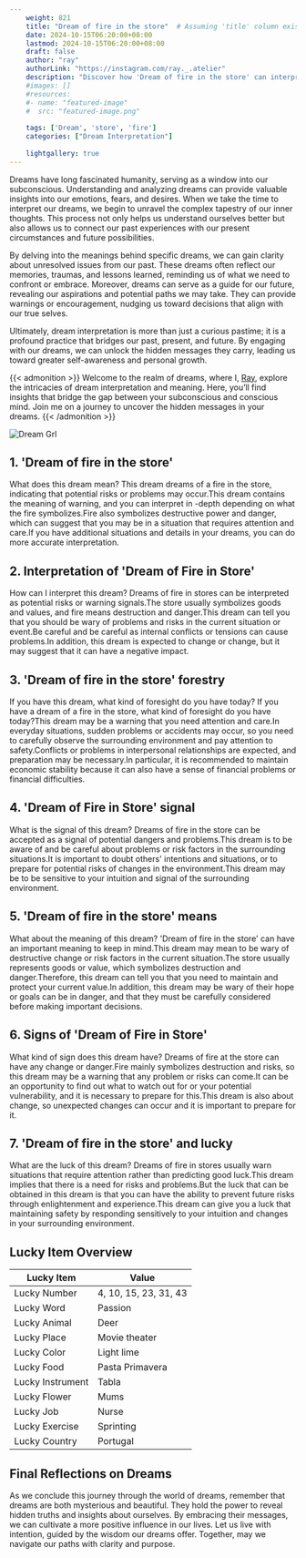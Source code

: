 ```yaml
---
    weight: 821
    title: "Dream of fire in the store"  # Assuming 'title' column exists
    date: 2024-10-15T06:20:00+08:00
    lastmod: 2024-10-15T06:20:00+08:00
    draft: false
    author: "ray"
    authorLink: "https://instagram.com/ray._.atelier"
    description: "Discover how 'Dream of fire in the store' can interpret your future and uncover its significant meanings in your life."
    #images: []
    #resources:
    #- name: "featured-image"
    #  src: "featured-image.png"
    
    tags: ['Dream', 'store', 'fire']
    categories: ["Dream Interpretation"]
    
    lightgallery: true
---
```

    
Dreams have long fascinated humanity, serving as a window into our subconscious. Understanding and analyzing dreams can provide valuable insights into our emotions, fears, and desires. When we take the time to interpret our dreams, we begin to unravel the complex tapestry of our inner thoughts. This process not only helps us understand ourselves better but also allows us to connect our past experiences with our present circumstances and future possibilities.

By delving into the meanings behind specific dreams, we can gain clarity about unresolved issues from our past. These dreams often reflect our memories, traumas, and lessons learned, reminding us of what we need to confront or embrace. Moreover, dreams can serve as a guide for our future, revealing our aspirations and potential paths we may take. They can provide warnings or encouragement, nudging us toward decisions that align with our true selves.

Ultimately, dream interpretation is more than just a curious pastime; it is a profound practice that bridges our past, present, and future. By engaging with our dreams, we can unlock the hidden messages they carry, leading us toward greater self-awareness and personal growth.

{{< admonition >}}
Welcome to the realm of dreams, where I, [Ray](https://instagram.com/ray._.atelier), explore the intricacies of dream interpretation and meaning. Here, you’ll find insights that bridge the gap between your subconscious and conscious mind. Join me on a journey to uncover the hidden messages in your dreams.
{{< /admonition >}}

![Dream Grl](https://cdn.pixabay.com/photo/2017/11/02/03/35/gothic-2910057_1280.jpg "Dream Grl")

## 1. 'Dream of fire in the store'
What does this dream mean?
This dream dreams of a fire in the store, indicating that potential risks or problems may occur.This dream contains the meaning of warning, and you can interpret in -depth depending on what the fire symbolizes.Fire also symbolizes destructive power and danger, which can suggest that you may be in a situation that requires attention and care.If you have additional situations and details in your dreams, you can do more accurate interpretation.

## 2. Interpretation of 'Dream of Fire in Store'
How can I interpret this dream?
Dreams of fire in stores can be interpreted as potential risks or warning signals.The store usually symbolizes goods and values, and fire means destruction and danger.This dream can tell you that you should be wary of problems and risks in the current situation or event.Be careful and be careful as internal conflicts or tensions can cause problems.In addition, this dream is expected to change or change, but it may suggest that it can have a negative impact.

## 3. 'Dream of fire in the store' forestry
If you have this dream, what kind of foresight do you have today?
If you have a dream of a fire in the store, what kind of foresight do you have today?This dream may be a warning that you need attention and care.In everyday situations, sudden problems or accidents may occur, so you need to carefully observe the surrounding environment and pay attention to safety.Conflicts or problems in interpersonal relationships are expected, and preparation may be necessary.In particular, it is recommended to maintain economic stability because it can also have a sense of financial problems or financial difficulties.

## 4. 'Dream of Fire in Store' signal
What is the signal of this dream?
Dreams of fire in the store can be accepted as a signal of potential dangers and problems.This dream is to be aware of and be careful about problems or risk factors in the surrounding situations.It is important to doubt others' intentions and situations, or to prepare for potential risks of changes in the environment.This dream may be to be sensitive to your intuition and signal of the surrounding environment.

## 5. 'Dream of fire in the store' means
What about the meaning of this dream?
'Dream of fire in the store' can have an important meaning to keep in mind.This dream may mean to be wary of destructive change or risk factors in the current situation.The store usually represents goods or value, which symbolizes destruction and danger.Therefore, this dream can tell you that you need to maintain and protect your current value.In addition, this dream may be wary of their hope or goals can be in danger, and that they must be carefully considered before making important decisions.

## 6. Signs of 'Dream of Fire in Store'
What kind of sign does this dream have?
Dreams of fire at the store can have any change or danger.Fire mainly symbolizes destruction and risks, so this dream may be a warning that any problem or risks can come.It can be an opportunity to find out what to watch out for or your potential vulnerability, and it is necessary to prepare for this.This dream is also about change, so unexpected changes can occur and it is important to prepare for it.

## 7. 'Dream of fire in the store' and lucky
What are the luck of this dream?
Dreams of fire in stores usually warn situations that require attention rather than predicting good luck.This dream implies that there is a need for risks and problems.But the luck that can be obtained in this dream is that you can have the ability to prevent future risks through enlightenment and experience.This dream can give you a luck that maintaining safety by responding sensitively to your intuition and changes in your surrounding environment.

## Lucky Item Overview
| Lucky Item          | Value              |
|---------------|--------------------|
| Lucky Number        | 4, 10, 15, 23, 31, 43  |
| Lucky Word          | Passion |
| Lucky Animal        | Deer |
| Lucky Place         | Movie theater     |
| Lucky Color         | Light lime     |
| Lucky Food          | Pasta Primavera      |
| Lucky Instrument    | Tabla |
| Lucky Flower        | Mums    |
| Lucky Job           | Nurse       |
| Lucky Exercise      | Sprinting  |
| Lucky Country       | Portugal    |


##  Final Reflections on Dreams

As we conclude this journey through the world of dreams, remember that dreams are both mysterious and beautiful. They hold the power to reveal hidden truths and insights about ourselves. By embracing their messages, we can cultivate a more positive influence in our lives. Let us live with intention, guided by the wisdom our dreams offer. Together, may we navigate our paths with clarity and purpose.
